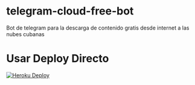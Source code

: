 # telegram-cloud-free-bot
Bot de telegram para la descarga de contenido gratis desde internet  a las nubes cubanas

# Usar Deploy Directo
[![Heroku Deploy](https://www.herokucdn.com/deploy/button.svg)](https://heroku.com/deploy?template=https://github.com/Obysoftt/telegram-cloud-free-bot)
